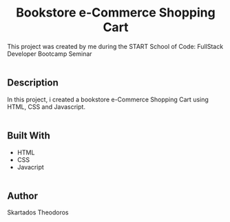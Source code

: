 <h1 align="center">Bookstore e-Commerce Shopping Cart</h1>
This project was created by me during the START School of Code: FullStack Developer Bootcamp Seminar
<br></br> 

## Description
In this project, i created a bookstore e-Commerce Shopping Cart using HTML, CSS and Javascript.
<br></br>

## Built With 
- HTML
- CSS
- Javacript
<br></br> 

## Author
Skartados Theodoros
